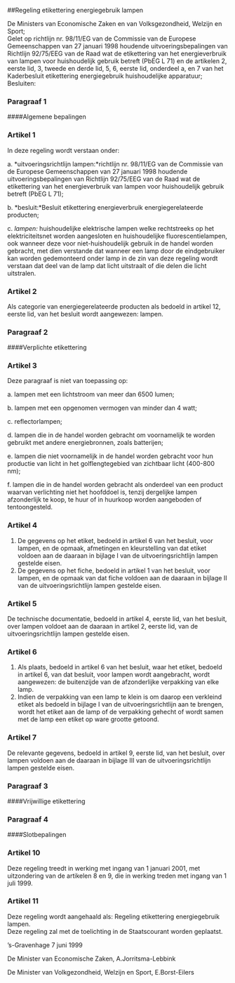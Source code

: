 <meta http-equiv='Content-Type' content='text/html; charset=utf-8' />

##Regeling etikettering energiegebruik lampen

De Ministers van Economische Zaken en van Volksgezondheid, Welzijn en Sport;  
Gelet op richtlijn nr. 98/11/EG van de Commissie van de Europese Gemeenschappen van 27 januari 1998 houdende uitvoeringsbepalingen van Richtlijn 92/75/EEG van de Raad wat de etikettering van het energieverbruik van lampen voor huishoudelijk gebruik betreft (PbEG L 71) en de artikelen 2, eerste lid, 3, tweede en derde lid, 5, 6, eerste lid, onderdeel a, en 7 van het Kaderbesluit etikettering energiegebruik huishoudelijke apparatuur;
Besluiten:     
### Paragraaf  1  

####Algemene bepalingen

### Artikel  1  

In deze regeling wordt verstaan onder: 

a. *uitvoeringsrichtlijn lampen:*richtlijn nr. 98/11/EG van de Commissie van de Europese Gemeenschappen van 27 januari 1998 houdende uitvoeringsbepalingen van Richtlijn 92/75/EEG van de Raad wat de etikettering van het energieverbruik van lampen voor huishoudelijk gebruik betreft (PbEG L 71);  

b. *besluit:*Besluit etikettering energieverbruik energiegerelateerde producten;  

c. *lampen:* huishoudelijke elektrische lampen welke rechtstreeks op het elektriciteitsnet worden aangesloten en huishoudelijke fluorescentielampen, ook wanneer deze voor niet-huishoudelijk gebruik in de handel worden gebracht, met dien verstande dat wanneer een lamp door de eindgebruiker kan worden gedemonteerd onder lamp in de zin van deze regeling wordt verstaan dat deel van de lamp dat licht uitstraalt of die delen die licht uitstralen.    

### Artikel  2  

Als categorie van energiegerelateerde producten als bedoeld in artikel 12, eerste lid, van het besluit wordt aangewezen: lampen.  

### Paragraaf  2  

####Verplichte etikettering

### Artikel  3  

Deze paragraaf is niet van toepassing op: 

a. lampen met een lichtstroom van meer dan 6500 lumen;  

b. lampen met een opgenomen vermogen van minder dan 4 watt;  

c. reflectorlampen;  

d. lampen die in de handel worden gebracht om voornamelijk te worden gebruikt met andere energiebronnen, zoals batterijen;  

e. lampen die niet voornamelijk in de handel worden gebracht voor hun productie van licht in het golflengtegebied van zichtbaar licht (400-800 nm);  

f. lampen die in de handel worden gebracht als onderdeel van een product waarvan verlichting niet het hoofddoel is, tenzij dergelijke lampen afzonderlijk te koop, te huur of in huurkoop worden aangeboden of tentoongesteld.    

### Artikel  4  

1.  De gegevens op het etiket, bedoeld in artikel 6 van het besluit, voor lampen, en de opmaak, afmetingen en kleurstelling van dat etiket voldoen aan de daaraan in bijlage I van de uitvoeringsrichtlijn lampen gestelde eisen.   
2.  De gegevens op het fiche, bedoeld in artikel 1 van het besluit, voor lampen, en de opmaak van dat fiche voldoen aan de daaraan in bijlage II van de uitvoeringsrichtlijn lampen gestelde eisen.   

### Artikel  5  

De technische documentatie, bedoeld in artikel 4, eerste lid, van het besluit, over lampen voldoet aan de daaraan in artikel 2, eerste lid, van de uitvoeringsrichtlijn lampen gestelde eisen.  

### Artikel  6  

1.  Als plaats, bedoeld in artikel 6 van het besluit, waar het etiket, bedoeld in artikel 6, van dat besluit, voor lampen wordt aangebracht, wordt aangewezen: de buitenzijde van de afzonderlijke verpakking van elke lamp.   
2.  Indien de verpakking van een lamp te klein is om daarop een verkleind etiket als bedoeld in bijlage I van de uitvoeringsrichtlijn aan te brengen, wordt het etiket aan de lamp of de verpakking gehecht of wordt samen met de lamp een etiket op ware grootte getoond.   

### Artikel  7  

De relevante gegevens, bedoeld in artikel 9, eerste lid, van het besluit, over lampen voldoen aan de daaraan in bijlage III van de uitvoeringsrichtlijn lampen gestelde eisen.  

### Paragraaf  3  

####Vrijwillige etikettering

### Paragraaf  4  

####Slotbepalingen

### Artikel  10  

Deze regeling treedt in werking met ingang van 1 januari 2001, met uitzondering van de artikelen 8 en 9, die in werking treden met ingang van 1 juli 1999.  

### Artikel  11  

Deze regeling wordt aangehaald als: Regeling etikettering energiegebruik lampen.  
Deze regeling zal met de toelichting in de Staatscourant worden geplaatst.   

’s-Gravenhage 
7 juni 1999    

De 
Minister van Economische Zaken, 
A.Jorritsma-Lebbink 

De 
Minister van Volkgezondheid, Welzijn en Sport, 
E.Borst-Eilers    
